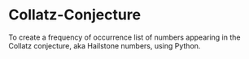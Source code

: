 # Collatz-Conjecture
To create a frequency of occurrence list of numbers appearing in the Collatz conjecture, aka Hailstone numbers, using Python.
